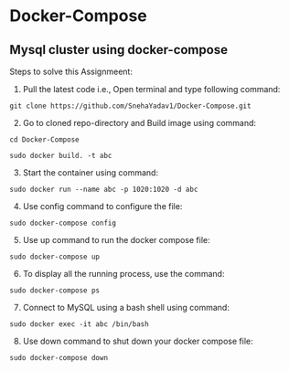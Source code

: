 # Docker-Compose

## Mysql cluster using docker-compose ##

Steps to solve this Assignmeent:

1. Pull the latest code i.e., Open terminal and type following command:
```
git clone https://github.com/SnehaYadav1/Docker-Compose.git
```


2. Go to cloned repo-directory and Build image using command:
```
cd Docker-Compose

sudo docker build. -t abc
```


3. Start the container using command:
```
sudo docker run --name abc -p 1020:1020 -d abc
```


4. Use config command to configure the file:
```
sudo docker-compose config
```


5. Use up command to run the docker compose file:
```
sudo docker-compose up
```


6. To display all the running process, use the command:
```
sudo docker-compose ps
```


7. Connect to MySQL using a bash shell using command:
```
sudo docker exec -it abc /bin/bash
```


8. Use down command to shut down your docker compose file:
```
sudo docker-compose down
```
